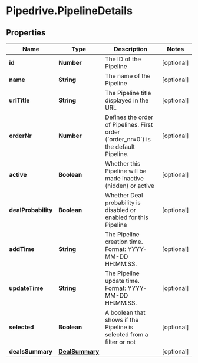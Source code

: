 # Pipedrive.PipelineDetails

## Properties

Name | Type | Description | Notes
------------ | ------------- | ------------- | -------------
**id** | **Number** | The ID of the Pipeline | [optional] 
**name** | **String** | The name of the Pipeline | [optional] 
**urlTitle** | **String** | The Pipeline title displayed in the URL | [optional] 
**orderNr** | **Number** | Defines the order of Pipelines. First order (&#x60;order_nr&#x3D;0&#x60;) is the default Pipeline. | [optional] 
**active** | **Boolean** | Whether this Pipeline will be made inactive (hidden) or active | [optional] 
**dealProbability** | **Boolean** | Whether Deal probability is disabled or enabled for this Pipeline | [optional] 
**addTime** | **String** | The Pipeline creation time. Format: YYYY-MM-DD HH:MM:SS. | [optional] 
**updateTime** | **String** | The Pipeline update time. Format: YYYY-MM-DD HH:MM:SS. | [optional] 
**selected** | **Boolean** | A boolean that shows if the Pipeline is selected from a filter or not | [optional] 
**dealsSummary** | [**DealSummary**](DealSummary.md) |  | [optional] 



